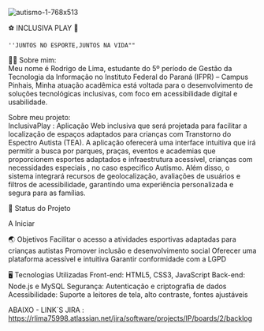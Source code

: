 ![autismo-1-768x513](https://github.com/user-attachments/assets/9df0fb29-e422-437f-bf45-e4d434144521)        

  ⚽ INCLUSIVA PLAY 🎨


    ''JUNTOS NO ESPORTE,JUNTOS NA VIDA""    
      
👨‍🎓 Sobre mim:  
Meu nome é Rodrigo de Lima, estudante do 5º período de Gestão da Tecnologia da Informação no Instituto Federal do Paraná (IFPR) – Campus Pinhais, 
Minha atuação acadêmica está voltada para o desenvolvimento de soluções tecnológicas inclusivas, com foco em acessibilidade digital e usabilidade.
    
Sobre meu projeto:    
InclusivaPlay : Aplicação Web inclusiva que será projetada para facilitar a localização de espaços adaptados para crianças com Transtorno do Espectro Autista (TEA). 
A aplicação oferecerá uma interface intuitiva que irá permitir a busca por parques, praças, eventos e academias que proporcionem esportes adaptados e infraestrutura acessível,
crianças com necessidades especiais , no caso especifico Autismo.
Além disso, o sistema integrará recursos de geolocalização, avaliações de usuários e filtros de acessibilidade, garantindo uma experiência personalizada e segura para as famílias.
  
🎯 Status do Projeto  

A Iniciar
  
🌏 Objetivos
Facilitar o acesso a atividades esportivas adaptadas para crianças autistas
Promover inclusão e desenvolvimento social
Oferecer uma plataforma acessível e intuitiva
Garantir conformidade com a LGPD
  
🖥 Tecnologias Utilizadas
Front-end: HTML5, CSS3, JavaScript
Back-end: Node.js e MySQL
Segurança: Autenticação e criptografia de dados
Acessibilidade: Suporte a leitores de tela, alto contraste, fontes ajustáveis








ABAIXO - LINK´S 
JIRA :   https://rlima75998.atlassian.net/jira/software/projects/IP/boards/2/backlog







